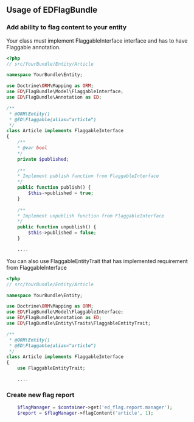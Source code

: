 ## Usage of EDFlagBundle

### Add ability to flag content to your entity
Your class must implement FlaggableInterface interface and has to have Flaggable annotation.

````php
<?php
// src/YourBundle/Entity/Article

namespace YourBundle\Entity;

use Doctrine\ORM\Mapping as ORM;
use ED\FlagBundle\Model\FlaggableInterface;
use ED\FlagBundle\Annotation as ED;

/**
 * @ORM\Entity()
 * @ED\Flaggable(alias="article")
 */
class Article implements FlaggableInterface
{
    /**
    * @var bool 
    */
    private $published;
    
    /**
    * Implement publish function from FlaggableInterface 
    */
    public function publish() {
        $this->published = true;
    }
    
    /**
    * Implement unpublish function from FlaggableInterface 
    */
    public function unpublish() {
        $this->published = false;
    }

    ....

````

You can also use FlaggableEntityTrait that has implemented requirement from FlaggableInterface

````php
<?php
// src/YourBundle/Entity/Article

namespace YourBundle\Entity;

use Doctrine\ORM\Mapping as ORM;
use ED\FlagBundle\Model\FlaggableInterface;
use ED\FlagBundle\Annotation as ED;
use ED\FlagBundle\Entity\Traits\FlaggableEntityTrait;

/**
 * @ORM\Entity()
 * @ED\Flaggable(alias="article")
 */
class Article implements FlaggableInterface
{
    use FlaggableEntityTrait;

    ....
````

### Create new flag report

````php
    $flagManager = $container->get('ed_flag.report.manager');
    $report = $flagManager->flagContent('article', 1);
````

